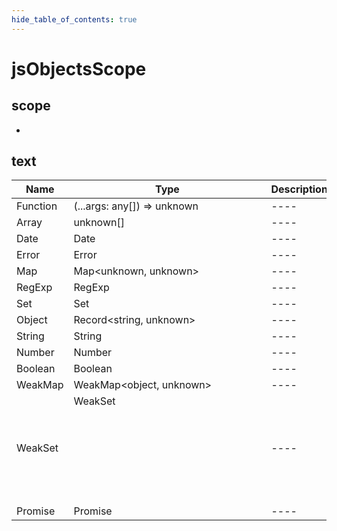```yaml
---
hide_table_of_contents: true
---
```


# jsObjectsScope

## scope

-

## text

| Name     | Type                        | Description |
| -------- | --------------------------- | ----------- |
| Function | (...args: any[]) => unknown | ----        |
| Array    | unknown[]                   | ----        |
| Date     | Date                        | ----        |
| Error    | Error                       | ----        |
| Map      | Map<unknown, unknown>       | ----        |
| RegExp   | RegExp                      | ----        |
| Set      | Set<unknown>                | ----        |
| Object   | Record<string, unknown>     | ----        |
| String   | String                      | ----        |
| Number   | Number                      | ----        |
| Boolean  | Boolean                     | ----        |
| WeakMap  | WeakMap<object, unknown>    | ----        |
| WeakSet  | WeakSet<object>             | ----        |
| Promise  | Promise<unknown>            | ----        |
